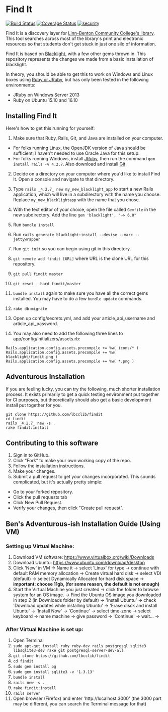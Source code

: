 # Find It

[![Build Status](https://travis-ci.org/lbcclib/findit.svg?branch=master)](https://travis-ci.org/lbcclib/findit)
[![Coverage Status](https://coveralls.io/repos/github/lbcclib/findit/badge.svg?branch=master)](https://coveralls.io/github/lbcclib/findit?branch=master)
[![security](https://hakiri.io/github/lbcclib/findit/master.svg)](https://hakiri.io/github/lbcclib/findit/master)

Find It is a discovery layer for [Linn-Benton Community College's library](http://library.linnbenton.edu/).  This tool searches across most of the library's print and electronic resources so that students don't get stuck in just one silo of information.

Find It is based on [Blacklight](http://projectblacklight.org/), with a few other gems thrown in.  This repository represents the changes we made from a basic installation of blacklight.

In theory, you should be able to get this to work on Windows and Linux boxes using [Ruby or JRuby](https://github.com/lbcclib/findit/issues/60), but has only been tested in the following environments:

* JRuby on Windows Server 2013
* Ruby on Ubuntu 15.10 and 16.10

## Installing Find It

Here's how to get this running for yourself:

1. Make sure that Ruby, Rails, Git, and Java are installed on your computer.
  * For folks running Linux, the OpenJDK version of Java should be sufficient; I haven't needed to use Oracle Java for this setup.
  * For folks running Windows, install [JRuby](http://jruby.org/), then run the command `gem install rails -v 4.2.7`. Also download and install [Git](https://git-scm.com/download/win)
2. Decide on a directory on your computer where you'd like to install Find It.  Open a console and navigate to that directory.
3. Type `rails _4.2.7_ new my_new_blacklight_app` to start a new Rails application, which will live in a subdirectory with the name you choose.  Replace `my_new_blacklightapp` with the name that you chose.

4. With the text editor of your choice, open the file called `Gemfile` in the new subdirectory. Add the line `gem 'blacklight', "~> 6.8"`
5. Run `bundle install`
6. Run `rails generate blacklight:install --devise --marc --jettywrapper`
7. Run `git init` so you can begin using git in this directory.
8. `git remote add findit [URL]` where URL is the clone URL for this repository.
9. `git pull findit master`
10. `git reset --hard findit/master`
11. `bundle install` again to make sure you have all the correct gems installed.  You may have to do a few `bundle update` commands.
13. `rake db:migrate`
14. Open up config/secrets.yml, and add your article_api_username and article_api_password.
15. You may also need to add the following three lines to app/config/initializers/assets.rb:
```
Rails.application.config.assets.precompile += %w( icons/* )
Rails.application.config.assets.precompile += %w( blacklight/findit.png )
Rails.application.config.assets.precompile += %w( *.png )
```

## Adventurous Installation

If you are feeling lucky, you can try the following, much shorter installation process.
It exists primarily to get a quick testing environment put together for CI purposes, but theoretically should also get a basic development install put together for you.

```
git clone https://github.com/lbcclib/findit
cd findit
rails _4.2.7_ new -s .
rake findit:install
````

## Contributing to this software

1. Sign in to GitHub.
2. Click "Fork" to make your own working copy of the repo.
3. Follow the installation instructions.
4. Make your changes.
5. Submit a pull request to get your changes incorporated. This sounds complicated, but it's actually pretty simple:
  * Go to your forked repository.
  * Click the pull requests tab
  * Click New Pull Request.
  * Verify your changes, then click "Create pull request".

## Ben's Adventurous-ish Installation Guide (Using VM)

### Setting up Virtual Machine: 

1. Download VM software: https://www.virtualbox.org/wiki/Downloads
2. Download Ubuntu: https://www.ubuntu.com/download/desktop
3. Click 'New' in VM -> Name it -> select 'Linux' for type -> continue with default RAM memory allocation -> Create virtual hard disk -> select VDI (default) -> select Dynamically Allocated for hard disk space -> **important: choose 11gb, (for some reason, the default is not enough)**
4. Start the Virtual Machine you just created -> click the folder to browse system for an OS image. -> Find the Ubuntu OS image you downloaded in step 2 (in Downloads folder by default) -> 'Install Ubuntu' -> check 'Download updates while installing Ubuntu' -> 'Erase disck and install Ubuntu' -> 'Install Now' -> 'Continue' -> select time-zone -> select keyboard -> name machine -> give password -> 'Continue' -> wait... -> 

### After Virtual Machine is set up:

1. Open Terminal
2. `sudo apt-get install ruby ruby-dev rails postgresql sqlite3 libsqlite3-dev rake git postgresql-server-dev-all`
3. `git clone https://github.com/lbcclib/findit`
4. `cd findit`
5. `sudo gem install pg`
6. `sudo gem install sqlite3 -v '1.3.13'`
7. `bundle install`
8. `rails new -s .`
9. `rake findit:install`
10. `rails server`
11. Open browser (Firefox) and enter 'http://localhost:3000' (the 3000 part may be different, you can search the Terminal message for that)
